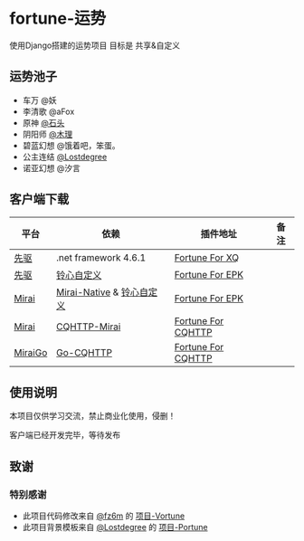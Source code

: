 # fortune-运势
使用Django搭建的运势项目 目标是 共享&自定义

## 运势池子
- 车万 @妖
- 李清歌 @aFox
- 原神 [@石头](https://github.com/Katou-Kouseki)
- 阴阳师 [@木理](https://github.com/Yiwen-Chan) 
- 碧蓝幻想 @饿着吧，笨蛋。
- 公主连结 [@Lostdegree](https://github.com/Lostdegree)
- 诺亚幻想 @汐言

## 客户端下载
| 平台 | 依赖 | 插件地址 | 备注 |
| --- | --- | --- | --- |
| [先驱](https://www.xianqubot.com/) | .net framework 4.6.1 | [Fortune For XQ](https://github.com/Yiwen-Chan/fortune) |  |
| [先驱](https://www.xianqubot.com/) | [铃心自定义](http://qm.myepk.club/variable/) | [Fortune For EPK](https://github.com/Yiwen-Chan/fortune) |  |
| [Mirai](https://www.xianqubot.com/) | [Mirai-Native](https://github.com/iTXTech/mirai-native) & [铃心自定义](http://qm.myepk.club/variable/) | [Fortune For EPK](https://github.com/Yiwen-Chan/fortune) |  |
| [Mirai](https://www.xianqubot.com/) | [CQHTTP-Mirai](https://github.com/yyuueexxiinngg/cqhttp-mirai) | [Fortune For CQHTTP](https://github.com/Yiwen-Chan/fortune) |  |
| [MiraiGo](https://www.xianqubot.com/) | [Go-CQHTTP](https://github.com/Mrs4s/go-cqhttp) | [Fortune For CQHTTP](https://github.com/Yiwen-Chan/fortune) |  |

## 使用说明
本项目仅供学习交流，禁止商业化使用，侵删！

客户端已经开发完毕，等待发布

## 致谢
### 特别感谢
- 此项目代码修改来自 [@fz6m](https://github.com/fz6m) 的 [项目-Vortune](https://github.com/fz6m/nonebot-plugin/tree/master/CQVortune) 
- 此项目背景模板来自 [@Lostdegree](https://github.com/Lostdegree) 的 [项目-Portune](https://github.com/Lostdegree/Portune)

